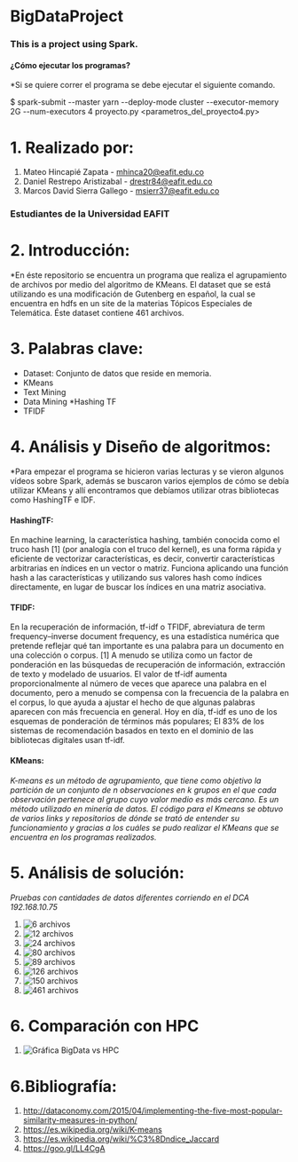 # BigDataProject

### This is a project using Spark.

#### ¿Cómo ejecutar los programas?
*Si se quiere correr el programa se debe ejecutar el siguiente comando.

$ spark-submit  --master yarn --deploy-mode cluster  --executor-memory 2G  --num-executors 4 proyecto.py <parametros_del_proyecto4.py>

# 1. Realizado por:
1. Mateo Hincapié Zapata - mhinca20@eafit.edu.co
2. Daniel Restrepo Aristizabal - drestr84@eafit.edu.co
3. Marcos David Sierra Gallego - msierr37@eafit.edu.co
### Estudiantes de la Universidad EAFIT

# 2. Introducción:
*En éste repositorio se encuentra un programa que realiza el agrupamiento de archivos por medio del algoritmo de KMeans.
El dataset que se está utilizando es una modificación de Gutenberg en español, la cual se encuentra en hdfs en un site de la materias Tópicos Especiales de Telemática. Éste dataset contiene 461 archivos.
# 3. Palabras clave:
* Dataset: Conjunto de datos que reside en memoria.
* KMeans
* Text Mining
* Data Mining
*Hashing TF
* TFIDF
# 4. Análisis y Diseño de algoritmos:
*Para empezar el programa se hicieron varias lecturas y se vieron algunos vídeos sobre Spark, además se buscaron varios ejemplos de cómo se debía utilizar KMeans y allí encontramos que debíamos utilizar otras bibliotecas como HashingTF e IDF.
#### HashingTF: 
En machine learning, la característica hashing, también conocida como el truco hash [1] (por analogía con el truco del kernel), es una forma rápida y eficiente de vectorizar características, es decir, convertir características arbitrarias en índices en un vector o matriz. Funciona aplicando una función hash a las características y utilizando sus valores hash como índices directamente, en lugar de buscar los índices en una matriz asociativa.

#### TFIDF: 
En la recuperación de información, tf-idf o TFIDF, abreviatura de term frequency–inverse document frequency, es una estadística numérica que pretende reflejar qué tan importante es una palabra para un documento en una colección o corpus. [1] A menudo se utiliza como un factor de ponderación en las búsquedas de recuperación de información, extracción de texto y modelado de usuarios. El valor de tf-idf aumenta proporcionalmente al número de veces que aparece una palabra en el documento, pero a menudo se compensa con la frecuencia de la palabra en el corpus, lo que ayuda a ajustar el hecho de que algunas palabras aparecen con más frecuencia en general. Hoy en día, tf-idf es uno de los esquemas de ponderación de términos más populares; El 83% de los sistemas de recomendación basados ​​en texto en el dominio de las bibliotecas digitales usan tf-idf.

#### KMeans:
*K-means es un método de agrupamiento, que tiene como objetivo la partición de un conjunto de n observaciones en k grupos en el que cada observación pertenece al grupo cuyo valor medio es más cercano. Es un método utilizado en minería de datos. El código para el Kmeans se obtuvo de varios links y repositorios de dónde se trató de entender su funcionamiento y gracias a los cuáles se pudo realizar el KMeans que se encuentra en los programas realizados.*
# 5. Análisis de solución:
*Pruebas con cantidades de datos diferentes corriendo en el DCA 192.168.10.75*
1. ![6 archivos](/Imagenes/6archivos.png)
2. ![12 archivos](/Imagenes/12archivos.png)
3. ![24 archivos](/Imagenes/24archivos.png)
4. ![80 archivos](/Imagenes/80archivos.png)
5. ![89 archivos](/Imagenes/89archivos.png)
6. ![126 archivos](/Imagenes/126archivos.png)
7. ![150 archivos](/Imagenes/150archivos.png)
8. ![461 archivos](/Imagenes/461archivos.png)
# 6. Comparación con HPC
1. ![Gráfica BigData vs HPC](/Imagenes/grafica.png)
# 6.Bibliografía:
1. http://dataconomy.com/2015/04/implementing-the-five-most-popular-similarity-measures-in-python/
2. https://es.wikipedia.org/wiki/K-means
3. https://es.wikipedia.org/wiki/%C3%8Dndice_Jaccard
4. https://goo.gl/LL4CgA
